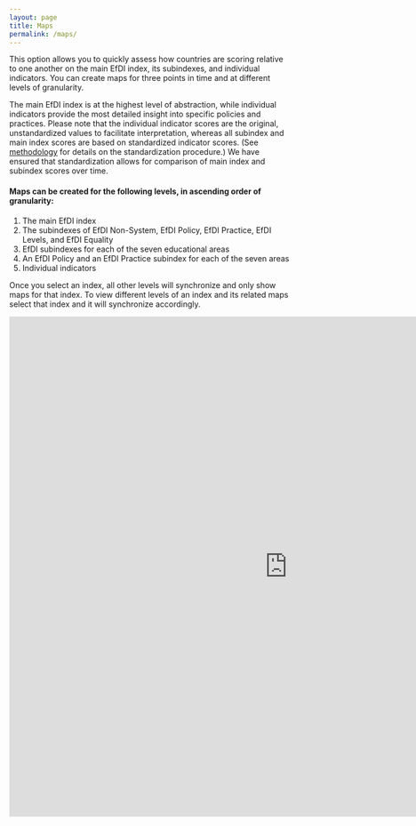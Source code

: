 ```yaml
---
layout: page
title: Maps
permalink: /maps/
---
```


This option allows you to quickly assess how countries are scoring relative to one another on the main EfDI index, its subindexes, and individual indicators. You can create maps for three points in time and at different levels of granularity.

The main EfDI index is at the highest level of abstraction, while individual indicators provide the most detailed insight into specific policies and practices. Please note that the individual indicator scores are the original, unstandardized values to facilitate interpretation, whereas all subindex and main index scores are based on standardized indicator scores. (See [methodology](https://educationfordemocracyindx.github.io/components/) for details on the standardization procedure.) We have ensured that standardization allows for comparison of main index and subindex scores over time.

#### Maps can be created for the following levels, in ascending order of granularity:

1. The main EfDI index  
2. The subindexes of EfDI Non-System, EfDI Policy, EfDI Practice, EfDI Levels, and EfDI Equality  
3. EfDI subindexes for each of the seven educational areas  
4. An EfDI Policy and an EfDI Practice subindex for each of the seven areas  
5. Individual indicators  

Once you select an index, all other levels will synchronize and only show maps for that index. To view different levels of an index and its related maps select that index and it will synchronize accordingly.

<iframe src="https://adrianaarellano.github.io/efdi_map_all_index_22_16_09/" height="900" width="1000" style="border:none;"></iframe>
